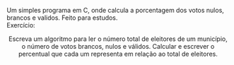 Um simples programa em C, onde calcula a porcentagem dos votos nulos, brancos e validos. Feito para estudos.
<br>
Exercício: <br> <center>Escreva um algoritmo para ler o número total de eleitores de um município, o número
de votos brancos, nulos e válidos. Calcular e escrever o percentual que cada um
representa em relação ao total de eleitores.</center>
